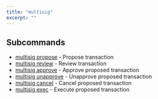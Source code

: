 ```yaml
---
title: "multisig"
excerpt: ""
---
```

## Subcommands
- [multisig propose](ref:multisig-propose) - Propose transaction
- [multisig review](ref:multisig-review) - Review transaction
- [multisig approve](ref:multisig-approve) - Approve proposed transaction
- [multisig unapprove](ref:multisig-unapprove) - Unapprove proposed transaction
- [multisig cancel](ref:multisig-cancel) - Cancel proposed transaction
- [multisig exec](ref:multisig-exec) - Execute proposed transaction